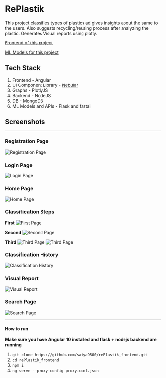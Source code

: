 # RePlastik
This project classifies types of plastics ad gives insights about the same to the users.
Also suggests recycling/reusing process after analyzing the plastic.
Generates Visual reports using plotly.

[Frontend of this project](https://github.com/satya9500/rePlastik_frontend)

[ML Models for this project](https://github.com/satya9500/rePlastik_ML)

## Tech Stack
1. Frontend - Angular 
2. UI Component Library - [Nebular](https://akveo.github.io/nebular/docs/getting-started/what-is-nebular#what-is-nebular)
3. Graphs - PlotlyJS
4. Backend - NodeJS
5. DB - MongoDB
6. ML Models and APIs - Flask and fastai

## Screenshots
<hr>

### Registration Page
![Registration Page](Screenshots/register.png) 

### Login Page
![Login Page](Screenshots/login.png) 

### Home Page
![Home Page](Screenshots/home.png) 

### Classification Steps

**First**
![First Page](Screenshots/recycle1.png) 

**Second**
![Second Page](Screenshots/recycle2.png)

**Third**
 ![Third Page](Screenshots/recycle3.png)
 ![Third Page](Screenshots/recycle3_2.png)

### Classification History
![Classification History](Screenshots/history.png)

### Visual Report
![Visual Report](Screenshots/graph.png)

### Search Page
![Search Page](Screenshots/search.png)
<hr>

#### How to run 
**Make sure you have Angular 10 installed and flask + nodejs backend are running**
1. `git clone https://github.com/satya9500/rePlastik_frontend.git`
2. `cd rePlastik_frontend`
3. `npm i`
4. `ng serve --proxy-config proxy.conf.json`

